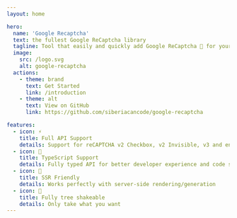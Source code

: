 ```yaml
---
layout: home

hero:
  name: 'Google Recaptcha'
  text: the fullest Google ReCaptcha library
  tagline: Tool that easily and quickly add Google ReCaptcha 🔑 for your website or application
  image:
    src: /logo.svg
    alt: google-recaptcha
  actions:
    - theme: brand
      text: Get Started
      link: /introduction
    - theme: alt
      text: View on GitHub
      link: https://github.com/siberiacancode/google-recaptcha

features:
  - icon: ⚡
    title: Full API Support
    details: Support for reCAPTCHA v2 Checkbox, v2 Invisible, v3 and enterprise mode
  - icon: 🦾
    title: TypeScript Support
    details: Fully typed API for better developer experience and code safety
  - icon: 🔋
    title: SSR Friendly
    details: Works perfectly with server-side rendering/generation
  - icon: 🌱
    title: Fully tree shakeable
    details: Only take what you want
---
```

